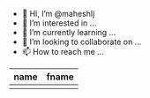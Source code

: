 - 👋 Hi, I’m @maheshlj
- 👀 I’m interested in ...
- 🌱 I’m currently learning ...
- 💞️ I’m looking to collaborate on ...
- 📫 How to reach me ...

<!---
maheshlj/maheshlj is a ✨ special ✨ repository because its `README.md` (this file) appears on your GitHub profile.
You can click the Preview link to take a look at your changes.
--->

|name|fname|
|----|-----|
|    |     |
